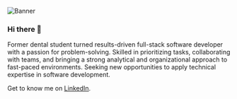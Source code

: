 ![Banner](https://user-images.githubusercontent.com/48068226/234437118-a35c3542-dc91-4b5e-b0f6-d630543f6fa1.png)
### Hi there 👋

Former dental student turned results-driven full-stack software developer with a passion for problem-solving. Skilled in prioritizing tasks, collaborating with teams, and bringing a strong analytical and organizational approach to fast-paced environments. Seeking new opportunities to apply technical expertise in software development.

Get to know me on [LinkedIn](https://www.linkedin.com/in/alannhans/).

<!--
**nhvn/nhvn** is a ✨ _special_ ✨ repository because its `README.md` (this file) appears on your GitHub profile.

Here are some ideas to get you started:

- 🔭 I’m currently working on ...
- 🌱 I’m currently learning ...
- 👯 I’m looking to collaborate on ...
- 🤔 I’m looking for help with ...
- 💬 Ask me about ...
- 📫 How to reach me: ...
- 😄 Pronouns: ...
- ⚡ Fun fact: ...
-->
